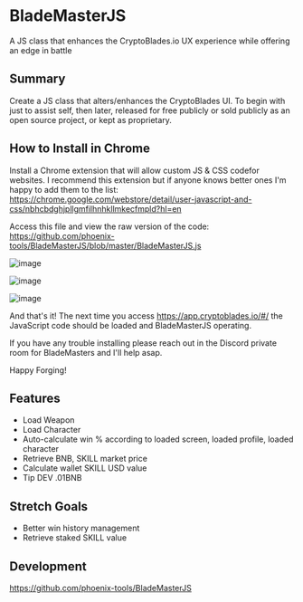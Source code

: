 # BladeMasterJS
A JS class that enhances the CryptoBlades.io UX experience while offering an edge in battle


## Summary

Create a JS class that alters/enhances the CryptoBlades UI. 
To begin with just to assist self, then later, released for free publicly or sold publicly as an open source project, or kept as proprietary.


## How to Install in Chrome

Install a Chrome extension that will allow custom JS & CSS codefor websites. I recommend this extension but if anyone knows better ones I'm happy to add them to the list:
https://chrome.google.com/webstore/detail/user-javascript-and-css/nbhcbdghjpllgmfilhnhkllmkecfmpld?hl=en

Access this file and view the raw version of the code:
https://github.com/phoenix-tools/BladeMasterJS/blob/master/BladeMasterJS.js

![image](https://user-images.githubusercontent.com/2002207/127751640-db633258-a0f3-4c78-82d5-8c479f67ded1.png)

![image](https://user-images.githubusercontent.com/2002207/127751659-cd4857c3-1cb8-4648-872b-f838b1aab974.png)

![image](https://user-images.githubusercontent.com/2002207/127751690-ab1a8907-428f-47e5-af48-03c2ba43f6a8.png)

And that's it! The next time you access https://app.cryptoblades.io/#/ the JavaScript code should be loaded and BladeMasterJS operating. 

If you have any trouble installing please reach out in the Discord private room for BladeMasters and I'll help asap.

Happy Forging! 


## Features

* Load Weapon
* Load Character
* Auto-calculate win % according to loaded screen, loaded profile, loaded character
* Retrieve BNB, SKILL market price
* Calculate wallet SKILL USD value
* Tip DEV .01BNB

## Stretch Goals

* Better win history management
* Retrieve staked SKILL value

## Development

https://github.com/phoenix-tools/BladeMasterJS

